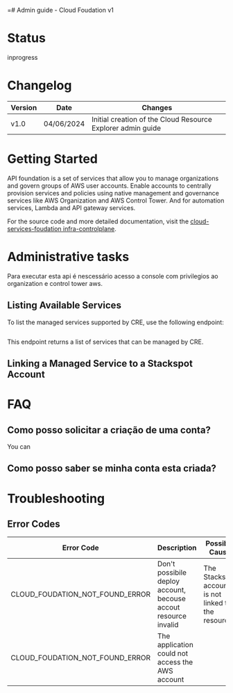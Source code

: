 =# Admin guide - Cloud Foudation v1

# Status

inprogress

# Changelog

| Version | Date       | Changes |
|---------|------------|----------|
| v1.0    | 04/06/2024 | Initial creation of the Cloud Resource Explorer admin guide |

# Getting Started

API foundation is a set of services that allow you to manage organizations and govern groups of AWS user accounts.
Enable accounts to centrally provision services and policies using native management and governance services like AWS Organization and AWS Control Tower. And for automation services, Lambda and API gateway services. 

For the source code and more detailed documentation, visit the [cloud-services-foudation infra-controlplane](https://github.com/stack-spot/cloud-services-foundation-infra-controlplane).

# Administrative tasks

Para executar esta api é nescessário acesso a console com privilegios ao organization e control tower aws. 

## Listing Available Services

To list the managed services supported by CRE, use the following endpoint:
```

```
This endpoint returns a list of services that can be managed by CRE.

## Linking a Managed Service to a Stackspot Account

# FAQ

## Como posso solicitar a criação de uma conta?
You can 

## Como posso saber se minha conta esta criada?

# Troubleshooting

## Error Codes

|              Error Code             |              Description            |            Possible Cause           |            Solution                 |
|-------------------------------------|-------------------------------------|-------------------------------------|-------------------------------------|
| CLOUD_FOUDATION_NOT_FOUND_ERROR | Don't possibile deploy account, becouse accout resource invalid | The Stackspot account is not linked to the resource |
| CLOUD_FOUDATION_NOT_FOUND_ERROR | The application could not access the AWS account |

